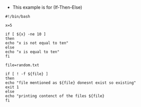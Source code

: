 * This example is for (If-Then-Else)

```
#!/bin/bash

x=5

if [ ${x} -ne 10 ]
then 
echo "x is not equal to ten"
else
echo "x is equal to ten"
fi 
```


``` 
file=random.txt

if [ ! -f ${file} ]
then
echo "file mentioned as ${file} donesnt exist so existing"
exit 1
else
echo "printing contenct of the files ${file}
fi
```
